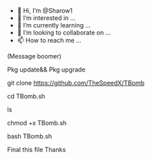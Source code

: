 - 👋 Hi, I’m @Sharow1
- 👀 I’m interested in ...
- 🌱 I’m currently learning ...
- 💞️ I’m looking to collaborate on ...
- 📫 How to reach me ...

<!---
Sharow1/Sharow1 is a ✨ special ✨ repository because its `README.md` (this file) appears on your GitHub profile.
You can click the Preview link to take a look at your changes.
--->
(Message boomer)

Pkg update&&
Pkg upgrade

git clone https://github.com/TheSpeedX/TBomb

cd TBomb.sh

ls

chmod +x TBomb.sh

bash TBomb.sh

Final this file
Thanks
